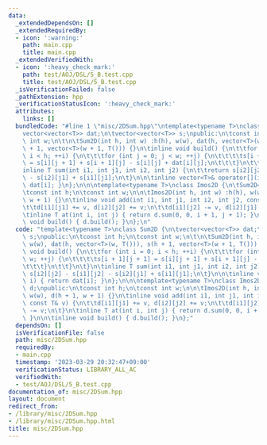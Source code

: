 ```yaml
---
data:
  _extendedDependsOn: []
  _extendedRequiredBy:
  - icon: ':warning:'
    path: main.cpp
    title: main.cpp
  _extendedVerifiedWith:
  - icon: ':heavy_check_mark:'
    path: test/AOJ/DSL/5_B.test.cpp
    title: test/AOJ/DSL/5_B.test.cpp
  _isVerificationFailed: false
  _pathExtension: hpp
  _verificationStatusIcon: ':heavy_check_mark:'
  attributes:
    links: []
  bundledCode: "#line 1 \"misc/2DSum.hpp\"\ntemplate<typename T>\nclass Sum2D {\n\t\
    vector<vector<T>> dat;\n\tvector<vector<T>> s;\npublic:\n\tconst int h;\n\tconst\
    \ int w;\n\t\n\tSum2D(int h, int w) :h(h), w(w), dat(h, vector<T>(w, T())), s(h\
    \ + 1, vector<T>(w + 1, T())) {}\n\tinline void build() {\n\t\tfor (int i = 0;\
    \ i < h; ++i) {\n\t\t\tfor (int j = 0; j < w; ++j) {\n\t\t\t\ts[i + 1][j + 1]\
    \ = s[i][j + 1] + s[i + 1][j] - s[i][j] + dat[i][j];\n\t\t\t}\n\t\t}\n\t}\n\t\
    inline T sum(int i1, int j1, int i2, int j2) {\n\t\treturn s[i2][j2] - s[i1][j2]\
    \ - s[i2][j1] + s[i1][j1];\n\t}\n\n\tinline vector<T>& operator[](int i) { return\
    \ dat[i]; }\n};\n\n\ntemplate<typename T>\nclass Imos2D {\n\tSum2D<T> d;\npublic:\n\
    \tconst int h;\n\tconst int w;\n\n\tImos2D(int h, int w) :h(h), w(w), d(h + 1,\
    \ w + 1) {}\n\tinline void add(int i1, int j1, int i2, int j2, const T& v) {\n\
    \t\td[i1][j1] += v, d[i2][j2] += v;\n\t\td[i1][j2] -= v, d[i2][j1] -= v;\n\t}\n\
    \tinline T at(int i, int j) { return d.sum(0, 0, i + 1, j + 1); }\n\n\tinline\
    \ void build() { d.build(); }\n};\n"
  code: "template<typename T>\nclass Sum2D {\n\tvector<vector<T>> dat;\n\tvector<vector<T>>\
    \ s;\npublic:\n\tconst int h;\n\tconst int w;\n\t\n\tSum2D(int h, int w) :h(h),\
    \ w(w), dat(h, vector<T>(w, T())), s(h + 1, vector<T>(w + 1, T())) {}\n\tinline\
    \ void build() {\n\t\tfor (int i = 0; i < h; ++i) {\n\t\t\tfor (int j = 0; j <\
    \ w; ++j) {\n\t\t\t\ts[i + 1][j + 1] = s[i][j + 1] + s[i + 1][j] - s[i][j] + dat[i][j];\n\
    \t\t\t}\n\t\t}\n\t}\n\tinline T sum(int i1, int j1, int i2, int j2) {\n\t\treturn\
    \ s[i2][j2] - s[i1][j2] - s[i2][j1] + s[i1][j1];\n\t}\n\n\tinline vector<T>& operator[](int\
    \ i) { return dat[i]; }\n};\n\n\ntemplate<typename T>\nclass Imos2D {\n\tSum2D<T>\
    \ d;\npublic:\n\tconst int h;\n\tconst int w;\n\n\tImos2D(int h, int w) :h(h),\
    \ w(w), d(h + 1, w + 1) {}\n\tinline void add(int i1, int j1, int i2, int j2,\
    \ const T& v) {\n\t\td[i1][j1] += v, d[i2][j2] += v;\n\t\td[i1][j2] -= v, d[i2][j1]\
    \ -= v;\n\t}\n\tinline T at(int i, int j) { return d.sum(0, 0, i + 1, j + 1);\
    \ }\n\n\tinline void build() { d.build(); }\n};"
  dependsOn: []
  isVerificationFile: false
  path: misc/2DSum.hpp
  requiredBy:
  - main.cpp
  timestamp: '2023-03-29 20:32:47+09:00'
  verificationStatus: LIBRARY_ALL_AC
  verifiedWith:
  - test/AOJ/DSL/5_B.test.cpp
documentation_of: misc/2DSum.hpp
layout: document
redirect_from:
- /library/misc/2DSum.hpp
- /library/misc/2DSum.hpp.html
title: misc/2DSum.hpp
---
```

